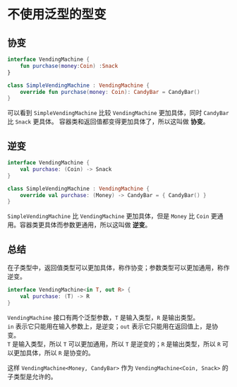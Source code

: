 # 不使用泛型的型变

## 协变

```kotlin
interface VendingMachine {
    fun purchase(money:Coin) :Snack
}

class SimpleVendingMachine : VendingMachine {
    override fun purchase(money: Coin): CandyBar = CandyBar()
}
```

可以看到 `SimpleVendingMachine` 比较 `VendingMachine` 更加具体，同时 `CandyBar` 比 `Snack` 更具体。 容器类和返回值都变得更加具体了，所以这叫做 **协变**。

## 逆变

```kotlin
interface VendingMachine {
    val purchase: (Coin) -> Snack
}

class SimpleVendingMachine : VendingMachine {
    override val purchase: (Money) -> CandyBar = { CandyBar() }
}
```

`SimpleVendingMachine` 比 `VendingMachine` 更加具体，但是 `Money` 比 `Coin` 更通用。容器类更具体而参数更通用，所以这叫做 **逆变**。

## 总结

在子类型中，返回值类型可以更加具体，称作协变；参数类型可以更加通用，称作逆变。

```kotlin
interface VendingMachine<in T, out R> {
    val purchase: (T) -> R
}
```

`VendingMachine` 接口有两个泛型参数，`T` 是输入类型，`R` 是输出类型。  
`in` 表示它只能用在输入参数上，是逆变；`out` 表示它只能用在返回值上，是协变。  
`T` 是输入类型，所以 `T` 可以更加通用，所以 `T` 是逆变的；`R` 是输出类型，所以 `R` 可以更加具体，所以 `R` 是协变的。

这样 `VendingMachine<Money, CandyBar>` 作为 `VendingMachine<Coin, Snack>` 的子类型是允许的。
